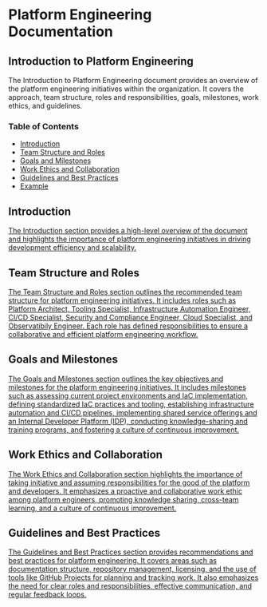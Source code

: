 # Platform Engineering Documentation

## Introduction to Platform Engineering

The Introduction to Platform Engineering document provides an overview of the platform engineering initiatives within the organization. It covers the approach, team structure, roles and responsibilities, goals, milestones, work ethics, and guidelines.

### Table of Contents

- [Introduction](#introduction)
- [Team Structure and Roles](#team-structure-and-roles)
- [Goals and Milestones](#goals-and-milestones)
- [Work Ethics and Collaboration](#work-ethics-and-collaboration)
- [Guidelines and Best Practices](#guidelines-and-best-practices)
- [Example](./example.md)

## Introduction

[The Introduction section provides a high-level overview of the document and highlights the importance of platform engineering initiatives in driving development efficiency and scalability.](./introduction.md)

## Team Structure and Roles

[The Team Structure and Roles section outlines the recommended team structure for platform engineering initiatives. It includes roles such as Platform Architect, Tooling Specialist, Infrastructure Automation Engineer, CI/CD Specialist, Security and Compliance Engineer, Cloud Specialist, and Observatibily Engineer. Each role has defined responsibilities to ensure a collaborative and efficient platform engineering workflow.](./team-structure-and-roles.md)

## Goals and Milestones

[The Goals and Milestones section outlines the key objectives and milestones for the platform engineering initiatives. It includes milestones such as assessing current project environments and IaC implementation, defining standardized IaC practices and tooling, establishing infrastructure automation and CI/CD pipelines, implementing shared service offerings and an Internal Developer Platform (IDP), conducting knowledge-sharing and training programs, and fostering a culture of continuous improvement.](./goals-and-milestones.md)

## Work Ethics and Collaboration

[The Work Ethics and Collaboration section highlights the importance of taking initiative and assuming responsibilities for the good of the platform and developers. It emphasizes a proactive and collaborative work ethic among platform engineers, promoting knowledge sharing, cross-team learning, and a culture of continuous improvement.](./work-ethics-and-collaboration.md)

## Guidelines and Best Practices

[The Guidelines and Best Practices section provides recommendations and best practices for platform engineering. It covers areas such as documentation structure, repository management, licensing, and the use of tools like GitHub Projects for planning and tracking work. It also emphasizes the need for clear roles and responsibilities, effective communication, and regular feedback loops.](./guidelines-and-best-practices.md)
